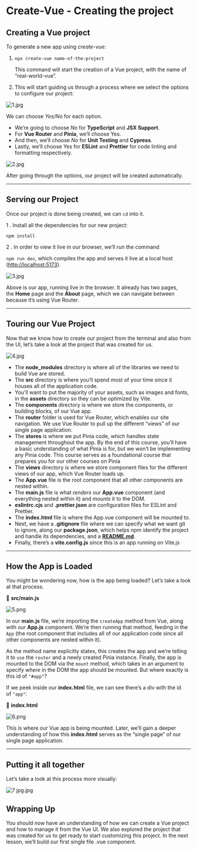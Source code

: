 # Create-Vue - Creating the project

## **Creating a Vue project**

To generate a new app using *create-vue*:

1. `npx create-vue name-of-the-project`
    
    This command will start the creation of a Vue project, with the name of “real-world-vue”.
    

1. This will start guiding us through a process where we select the options to configure our project:

![1.jpg](Create-Vue%20-%20Creating%20the%20project%20f7bce8c440fd41579b96b8a866dee6e8/1.jpg)

We can choose *Yes/No* for each option.

- We’re going to choose *No* for **TypeScript** and **JSX Support**.
- For **Vue Router** and **Pinia**, we’ll choose Yes.
- And then, we’ll choose *No* for **Unit Testing** and **Cypress**.
- Lastly, we’ll choose Yes for **ESLint** and **Prettier** for code linting and formatting respectively.

![2.jpg](Create-Vue%20-%20Creating%20the%20project%20f7bce8c440fd41579b96b8a866dee6e8/2.jpg)

After going through the options, our project will be created automatically.

---

## Serving our Project

Once our project is done being created, we can `cd` into it.

1 . Install all the dependencies for our new project:

`npm install`

2 . In order to view it live in our browser, we’ll run the command 

`npm run dev`, which compiles the app and serves it live at a local host ([http://localhost:5173](http://localhost:5173/)).

![3.jpg](Create-Vue%20-%20Creating%20the%20project%20f7bce8c440fd41579b96b8a866dee6e8/3.jpg)

Above is our app, running live in the browser. It already has two pages, the **Home** page and the **About** page, which we can navigate between because it’s using Vue Router.

---

## Touring our Vue Project

Now that we know how to create our project from the terminal and also from the UI, let’s take a look at the project that was created for us.

![4.jpg](Create-Vue%20-%20Creating%20the%20project%20f7bce8c440fd41579b96b8a866dee6e8/4.jpg)

- The **node_modules** directory is where all of the libraries we need to build Vue are stored.
- The **src** directory is where you’ll spend most of your time since it houses all of the application code.
- You’ll want to put the majority of your assets, such as images and fonts, in the **assets** directory so they can be optimized by Vite.
- The **components** directory is where we store the components, or building blocks, of our Vue app.
- The **router** folder is used for Vue Router, which 
enables our site navigation. We use Vue Router to pull up the different 
“views” of our single page application.
- The **stores** is where we put Pinia code, which handles
 state management throughout the app. By the end of this course, you’ll 
have a basic understanding of what Pinia is for, but we won’t be 
implementing any Pinia code. This course serves as a foundational course
 that prepares you for our other courses on Pinia
- The **views** directory is where we store component files for the different views of our app, which Vue Router loads up.
- The **App.vue** file is the root component that all other components are nested within.
- The **main.js** file is what *renders* our **App.vue** component (and everything nested within it) and *mounts* it to the DOM.
- **eslintrc.cjs** and **.prettier.json** are configuration files for ESLint and Prettier.
- The **index.html** file is where the App.vue component will be mounted to.
- Next, we have a **.gitignore** file where we can specify what we want git to ignore, along our **package.json**, which helps npm identify the project and handle its dependencies, and a **[README.md](https://www.vuemastery.com/courses/real-world-vue-3-composition-api/README.md)**.
- Finally, there’s a **vite.config.js** since this is an app running on Vite.js

---

## How the App is Loaded

You might be wondering now, how is the app being loaded? Let’s take a look at that process.

📁 **src/main.js**

![5.png](Create-Vue%20-%20Creating%20the%20project%20f7bce8c440fd41579b96b8a866dee6e8/5.png)

In our **main.js** file, we’re importing the `createApp` method from Vue, along with our **App.js** component. We’re then running that method, feeding in the `App` (the root component that includes all of our application code since all other components are nested within it).

As the method name explicitly states, this creates the app and we’re telling it to `use` the `router` and a newly created Pinia instance. Finally, the app is mounted to the DOM via the `mount` method, which takes in an argument to specify *where* in the DOM the app should be mounted. But where exactly is this id of `"#app"`?

If we peek inside our **index.html** file, we can see there’s a div with the id of `"app"`:

📁 **index.html**

![6.png](Create-Vue%20-%20Creating%20the%20project%20f7bce8c440fd41579b96b8a866dee6e8/6.png)

This is where our Vue app is being mounted. Later, we’ll gain a deeper understanding of how this **index.html** serves as the “single page” of our single page application.

---

## Putting it all together

Let’s take a look at this process more visually:

![7 jpg.jpg](Create-Vue%20-%20Creating%20the%20project%20f7bce8c440fd41579b96b8a866dee6e8/7_jpg.jpg)

## Wrapping Up

You should now have an understanding of how we can create a Vue 
project and how to manage it from the Vue UI. We also explored the 
project that was created for us to get ready to start customizing this 
project. In the next lesson, we’ll build our first single file .vue 
component.